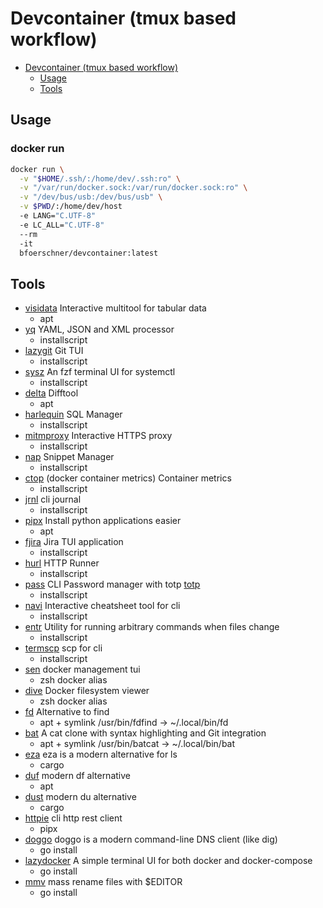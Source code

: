 # Devcontainer (tmux based workflow)

<!--toc:start-->

- [Devcontainer (tmux based workflow)](#devcontainer-tmux-based-workflow)
  - [Usage](#usage)
  - [Tools](#tools)
  <!--toc:end-->

## Usage

### docker run

```bash
docker run \
  -v "$HOME/.ssh/:/home/dev/.ssh:ro" \
  -v "/var/run/docker.sock:/var/run/docker.sock:ro" \
  -v "/dev/bus/usb:/dev/bus/usb" \
  -v $PWD/:/home/dev/host
  -e LANG="C.UTF-8"
  -e LC_ALL="C.UTF-8"
  --rm
  -it
  bfoerschner/devcontainer:latest
```

## Tools

- [visidata](https://www.visidata.org/)
  Interactive multitool for tabular data
  - apt
- [yq](https://github.com/mikefarah/yq)
  YAML, JSON and XML processor
  - installscript
- [lazygit](https://github.com/jesseduffield/lazygit)
  Git TUI
  - installscript
- [sysz](https://github.com/joehillen/sysz)
  An fzf terminal UI for systemctl
  - installscript
- [delta](https://github.com/dandavison/delta)
  Difftool
  - apt
- [harlequin](https://harlequin.sh/)
  SQL Manager
  - installscript
- [mitmproxy](https://mitmproxy.org/)
  Interactive HTTPS proxy
  - installscript
- [nap](https://github.com/maaslalani/nap)
  Snippet Manager
  - installscript
- [ctop](https://github.com/bcicen/ctop) (docker container metrics)
  Container metrics
  - installscript
- [jrnl](https://github.com/jrnl-org/jrnl)
  cli journal
  - installscript
- [pipx](https://github.com/pypa/pipx)
  Install python applications easier
  - apt
- [fjira](https://github.com/mk-5/fjira)
  Jira TUI application
  - installscript
- [hurl](https://hurl.dev/)
  HTTP Runner
  - installscript
- [pass](https://www.passwordstore.org/)
  CLI Password manager with totp
  [totp](https://news.ycombinator.com/item?id=39495378)
  - installscript
- [navi](https://github.com/denisidoro/navi)
  Interactive cheatsheet tool for cli
  - installscript
- [entr](https://github.com/eradman/entr)
  Utility for running arbitrary commands when files change
  - installscript
- [termscp](https://github.com/veeso/termscp)
  scp for cli
  - installscript
- [sen](https://github.com/TomasTomecek/sen)
  docker management tui
  - zsh docker alias
- [dive](https://github.com/wagoodman/dive)
  Docker filesystem viewer
  - zsh docker alias
- [fd](https://github.com/sharkdp/fd)
  Alternative to find
  - apt + symlink /usr/bin/fdfind -> ~/.local/bin/fd
- [bat](https://github.com/sharkdp/bat)
  A cat clone with syntax highlighting and Git integration
  - apt + symlink /usr/bin/batcat -> ~/.local/bin/bat
- [eza](https://github.com/eza-community/eza)
  eza is a modern alternative for ls
  - cargo
- [duf](https://github.com/muesli/duf)
  modern df alternative
  - apt
- [dust](https://github.com/bootandy/dust)
  modern du alternative
  - cargo
- [httpie](https://github.com/httpie/cli)
  cli http rest client
  - pipx
- [doggo](https://github.com/mr-karan/doggo)
  doggo is a modern command-line DNS client (like dig)
  - go install
- [lazydocker](https://github.com/jesseduffield/lazydocker)
  A simple terminal UI for both docker and docker-compose
  - go install
- [mmv](https://github.com/itchyny/mmv)
  mass rename files with $EDITOR
  - go install
